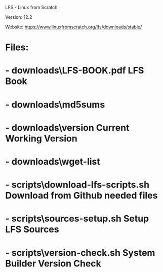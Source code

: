 LFS - Linux from Scratch

Version: 12.2

Website: https://www.linuxfromscratch.org/lfs/downloads/stable/

# Files:
#   - downloads\LFS-BOOK.pdf            LFS Book
#   - downloads\md5sums                 
#   - downloads\version                 Current Working Version
#   - downloads\wget-list               
#   - scripts\download-lfs-scripts.sh   Download from Github needed files
#   - scripts\sources-setup.sh          Setup LFS Sources
#   - scripts\version-check.sh          System Builder Version Check
#
